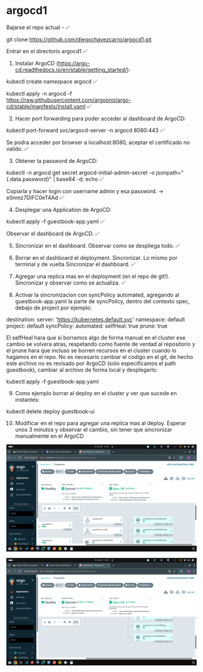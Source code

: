 # argocd1

Bajarse el repo actual - ✅

git clone https://github.com/diegochavezcarro/argocd1.git

Entrar en el directorio argocd1 ✅

1. Instalar ArgoCD (https://argo-cd.readthedocs.io/en/stable/getting_started/):

kubectl create namespace argocd ✅

kubectl apply -n argocd -f https://raw.githubusercontent.com/argoproj/argo-cd/stable/manifests/install.yaml ✅

2. Hacer port forwarding para poder acceder al dashboard de ArgoCD:

kubectl port-forward svc/argocd-server -n argocd 8080:443 ✅

Se podra acceder por browser a localhost:8080, aceptar el certificado no valido. ✅

3. Obtener la password de ArgoCD:

kubectl -n argocd get secret argocd-initial-admin-secret -o jsonpath="{.data.password}" | base64 -d; echo ✅

Copiarla y hacer login con username admin y esa password. -> e0nmz7DIFC0eT4Ad  ✅

4. Desplegar una Application de ArgoCD:

kubectl apply -f guestbook-app.yaml ✅

Observar el dashboard de ArgoCD. ✅

5. Sincronizar en el dashboard. Observar como se despliega todo. ✅

6. Borrar en el dashboard el deployment. Sincronizar. Lo mismo por terminal y de vuelta Sincronizar
el dashboard. ✅

7. Agregar una replica mas en el deployment (en el repo de git!). Sincronizar y observar como se actualiza. ✅

8. Activar la sincronizacion con syncPolicy automated, agregando al guestbook-app.yaml la parte de 
syncPolicy, dentro del contexto spec, debajo de project por ejemplo:

  destination:
    server: 'https://kubernetes.default.svc'
    namespace: default
  project: default
  syncPolicy:
    automated:
      selfHeal: true
      prune: true
 
 El selfHeal hara que si borramos algo de forma manual en el cluster ese cambio se volvera
 atras, respetando como fuente de verdad al repositorio y el prune hara que incluso se borren
 recursos en el cluster cuando lo hagamos en el repo.
 No es necesario cambiar el codigo en el git, de hecho este archivo no es revisado por ArgoCD (solo
 especificamos el path guestbook), cambiar al archivo de forma local y desplegarlo:
 
kubectl apply -f guestbook-app.yaml

9. Como ejemplo borrar al deploy en el cluster y ver que sucede en instantes:

kubectl delete deploy guestbook-ui

10. Modificar en el repo para agregar una replica mas al deploy. Esperar unos 3 minutos y
observar el cambio, sin tener que sincronizar manualmente en el ArgoCD

![alt text](image.png)

![alt text](image-1.png)

